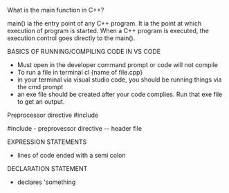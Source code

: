 What is the main function in C++?

main() ia the entry point of any C++ program. It ia the point at which execution of program is started. When a C++ program is executed, the execution control goes directly to the main().

BASICS OF RUNNING/COMPILING CODE IN VS CODE
- Must open in the developer command prompt or code will not compile
- To run a file in terminal cl {name of file.cpp}
- in your terminal via visual studio code, you should be running things via the cmd prompt
- an exe file should be created after your code complies. Run that exe file to get an output.

Preprocessor directive
#include <iostream>

#include - preprovessor directive 
<iostream> -- header file

EXPRESSION STATEMENTS
- lines of code ended with a semi colon 

DECLARATION STATEMENT
- declares 'something




